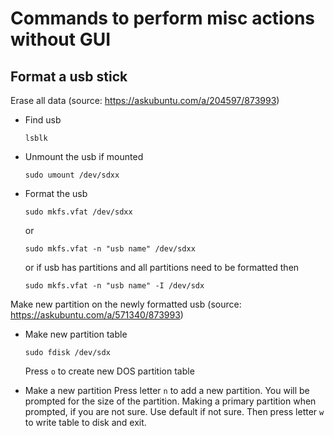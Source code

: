 # Commands to perform misc actions without GUI

## Format a usb stick

Erase all data (source: https://askubuntu.com/a/204597/873993)
- Find usb
  ```
  lsblk
  ```

- Unmount the usb if mounted
  ```
  sudo umount /dev/sdxx
  ```

- Format the usb
  ```
  sudo mkfs.vfat /dev/sdxx
  ```
  or
  ```
  sudo mkfs.vfat -n "usb name" /dev/sdxx
  ```
  or if usb has partitions and all partitions need to be formatted then
  ```
  sudo mkfs.vfat -n "usb name" -I /dev/sdx
  ```

Make new partition on the newly formatted usb (source: https://askubuntu.com/a/571340/873993)
- Make new partition table
  ```
  sudo fdisk /dev/sdx
  ```
  Press `o` to create new DOS partition table

- Make a new partition
  Press letter `n` to add a new partition.
  You will be prompted for the size of the partition.
  Making a primary partition when prompted, if you are not sure. Use default if not sure.
  Then press letter `w` to write table to disk and exit.
